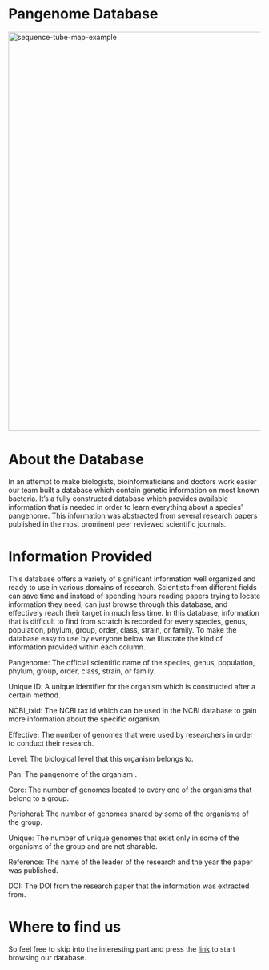 # Pangenome Database
<img width="797" alt="sequence-tube-map-example" src="https://user-images.githubusercontent.com/56640707/235935440-9c6fe2ad-5974-48c7-9a3f-e84d18597ed2.png">

# About the Database

In an attempt to make biologists, bioinformaticians and doctors work easier our team built a database which contain genetic information on most known bacteria. It’s a fully constructed database which provides available information that is needed in order to learn everything about a species’ pangenome. This information was abstracted from several research papers published in the most prominent peer reviewed scientific journals. 

# Information Provided

This database offers a variety of significant information well organized and ready to use in various domains of research. Scientists from different fields can save time and instead of spending hours reading papers trying to locate information they need, can just browse through this database, and effectively reach their target in much less time. In this database, information that is difficult to find from scratch is recorded for every species, genus, population, phylum, group, order, class, strain, or family. To make the database  easy to use by everyone below we illustrate the kind of information provided within each column.

Pangenome: The official scientific name of the species, genus, population, phylum, group, order, class, strain, or family.

Unique ID: A unique identifier for the organism which is constructed after a certain method.

NCBI_txid: The NCBI tax id which can be used in the NCBI database to gain more information about the specific organism.

Effective: The number of genomes that were used by researchers in order to conduct their research.

Level: The biological level that this organism belongs to.

Pan: The pangenome of the organism .

Core: The number of genomes located to every one of the organisms that belong to a group.

Peripheral: The number of genomes shared by some of the organisms of the group.

Unique: The number of unique genomes that exist only in some of the organisms of the group and are not sharable.

Reference: The name of the leader of the research and the year the paper was published.

DOI: The DOI from the research paper that the information was extracted from.


# Where to find us

So feel free to skip into the interesting part and press the [link](http://pangenome.s3-website-us-east-1.amazonaws.com/pangenome.html) to start browsing our database.
